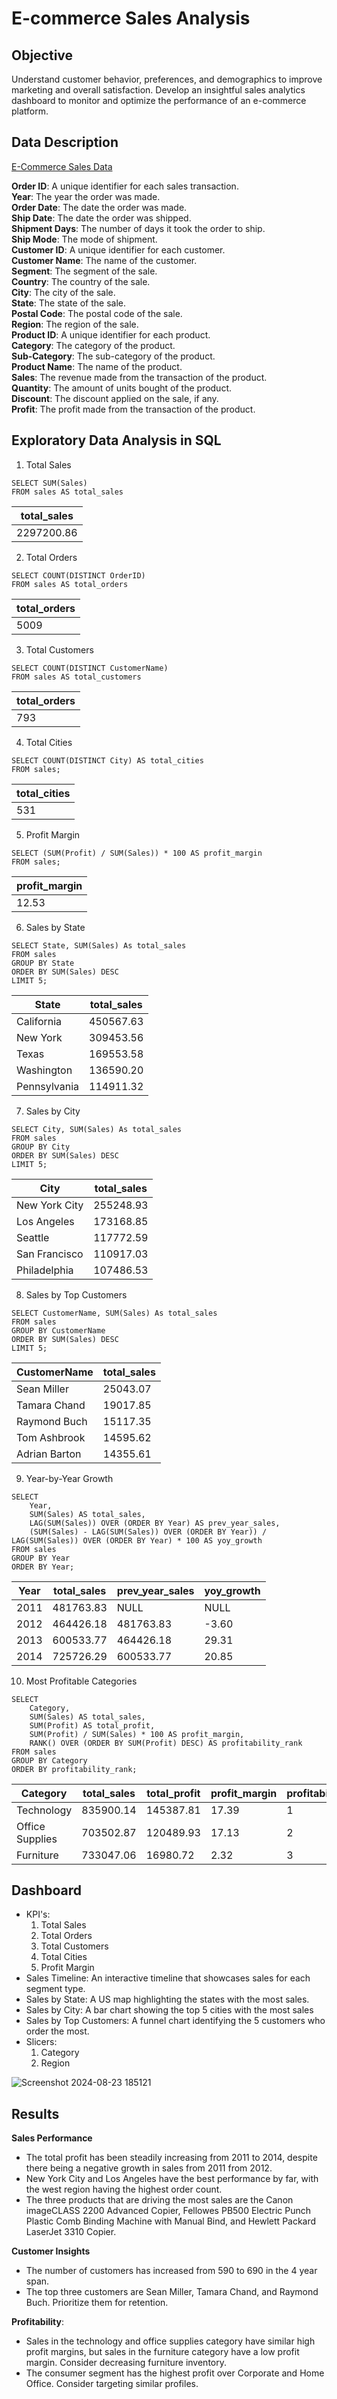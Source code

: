 # E-commerce Sales Analysis
## Objective
Understand customer behavior, preferences, and demographics to improve marketing and overall satisfaction. Develop an insightful sales analytics dashboard to monitor and optimize the performance of an e-commerce platform.
## Data Description
[E-Commerce Sales Data](https://www.kaggle.com/datasets/abdelrahmanalimo/sales-ecommerce)


**Order ID**: A unique identifier for each sales transaction.\
**Year**: The year the order was made.\
**Order Date**: The date the order was made.\
**Ship Date**: The date the order was shipped.\
**Shipment Days**: The number of days it took the order to ship.\
**Ship Mode**: The mode of shipment.\
**Customer ID**: A unique identifier for each customer.\
**Customer Name**: The name of the customer.\
**Segment**: The segment of the sale.\
**Country**: The country of the sale.\
**City**: The city of the sale.\
**State**: The state of the sale.\
**Postal Code**: The postal code of the sale.\
**Region**: The region of the sale.\
**Product ID**: A unique identifier for each product.\
**Category**: The category of the product.\
**Sub-Category**: The sub-category of the product.\
**Product Name**: The name of the product.\
**Sales**: The revenue made from the transaction of the product.\
**Quantity**: The amount of units bought of the product.\
**Discount**: The discount applied on the sale, if any.\
**Profit**: The profit made from the transaction of the product.

## Exploratory Data Analysis in SQL
1. Total Sales
```
SELECT SUM(Sales)
FROM sales AS total_sales
```
| total_sales |
|-------------|
| 2297200.86  |
2. Total Orders
```
SELECT COUNT(DISTINCT OrderID)
FROM sales AS total_orders
```
| total_orders |
|-------------|
| 5009  |
3. Total Customers
```
SELECT COUNT(DISTINCT CustomerName)
FROM sales AS total_customers
```
| total_orders |
|-------------|
| 793  |
4. Total Cities
```
SELECT COUNT(DISTINCT City) AS total_cities
FROM sales;
```
| total_cities |
|-------------|
| 531  |
5. Profit Margin
```
SELECT (SUM(Profit) / SUM(Sales)) * 100 AS profit_margin
FROM sales;
```
| profit_margin |
|-------------|
|  12.53 |
6. Sales by State
```
SELECT State, SUM(Sales) As total_sales
FROM sales
GROUP BY State
ORDER BY SUM(Sales) DESC
LIMIT 5;
```
| State        | total_sales |
|--------------|-------------|
| California   | 450567.63   |
| New York     | 309453.56   |
| Texas        | 169553.58   |
| Washington   | 136590.20   |
| Pennsylvania | 114911.32   |
7. Sales by City
```
SELECT City, SUM(Sales) As total_sales
FROM sales
GROUP BY City
ORDER BY SUM(Sales) DESC
LIMIT 5;
```
| City        | total_sales |
|--------------|-------------|
| New York City   | 255248.93   |
| Los Angeles     | 173168.85   |
| Seattle        | 117772.59   |
| San Francisco   | 110917.03   |
| Philadelphia | 107486.53   |
8. Sales by Top Customers
```
SELECT CustomerName, SUM(Sales) As total_sales
FROM sales
GROUP BY CustomerName
ORDER BY SUM(Sales) DESC
LIMIT 5;
```
| CustomerName        | total_sales |
|--------------|-------------|
| Sean Miller   | 25043.07   |
| Tamara Chand     | 19017.85   |
| Raymond Buch        | 15117.35   |
| Tom Ashbrook   | 14595.62   |
| Adrian Barton | 14355.61   |
9. Year-by-Year Growth
```
SELECT 
    Year, 
    SUM(Sales) AS total_sales, 
    LAG(SUM(Sales)) OVER (ORDER BY Year) AS prev_year_sales,
    (SUM(Sales) - LAG(SUM(Sales)) OVER (ORDER BY Year)) / LAG(SUM(Sales)) OVER (ORDER BY Year) * 100 AS yoy_growth
FROM sales
GROUP BY Year
ORDER BY Year;
```
| Year | total_sales | prev_year_sales | yoy_growth |
|------|-------------|-----------------|------------|
| 2011 | 481763.83   | NULL            | NULL       |
| 2012 | 464426.18   | 481763.83       | -3.60      |
| 2013 | 600533.77   | 464426.18       | 29.31      |
| 2014 | 725726.29   | 600533.77       | 20.85      |
10. Most Profitable Categories
```
SELECT 
    Category, 
    SUM(Sales) AS total_sales, 
    SUM(Profit) AS total_profit,
    SUM(Profit) / SUM(Sales) * 100 AS profit_margin,
    RANK() OVER (ORDER BY SUM(Profit) DESC) AS profitability_rank
FROM sales
GROUP BY Category
ORDER BY profitability_rank;
```
| Category        | total_sales | total_profit | profit_margin | profitability_rank |
|-----------------|-------------|--------------|---------------|--------------------|
| Technology      | 835900.14   | 145387.81    | 17.39         | 1                  |
| Office Supplies | 703502.87   | 120489.93    | 17.13         | 2                  |
| Furniture       | 733047.06   | 16980.72     | 2.32          | 3                  |


## Dashboard 
  - KPI's:
      1. Total Sales
      2. Total Orders
      3. Total Customers
      4. Total Cities
      5. Profit Margin
  - Sales Timeline: An interactive timeline that showcases sales for each segment type.
  - Sales by State: A US map highlighting the states with the most sales.
  - Sales by City: A bar chart showing the top 5 cities with the most sales
  - Sales by Top Customers: A funnel chart identifying the 5 customers who order the most.
  - Slicers:
    1. Category
    2. Region
  
![Screenshot 2024-08-23 185121](https://github.com/user-attachments/assets/bc17d23f-fa99-4ee3-9ec0-4fb6979be5a5)
## Results
**Sales Performance**
- The total profit has been steadily increasing from 2011 to 2014, despite there being a negative growth in sales from 2011 from 2012.
- New York City and Los Angeles have the best performance by far, with the west region having the highest order count.
- The three products that are driving the most sales are the Canon imageCLASS 2200 Advanced Copier, Fellowes PB500 Electric Punch Plastic Comb Binding Machine with Manual Bind, and Hewlett Packard LaserJet 3310 Copier.

**Customer Insights**
- The number of customers has increased from 590 to 690 in the 4 year span.
- The top three customers are Sean Miller, Tamara Chand, and Raymond Buch. Prioritize them for retention.

**Profitability**:
- Sales in the technology and office supplies category have similar high profit margins, but sales in the furniture category have a low profit margin. Consider decreasing furniture inventory.
- The consumer segment has the highest profit over Corporate and Home Office. Consider targeting similar profiles.

